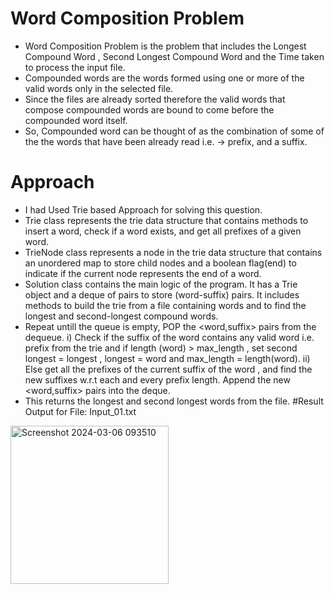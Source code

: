 # Word Composition Problem
- Word Composition Problem is the problem that includes the Longest Compound Word , Second Longest Compound Word and the Time taken to process the input file.
- Compounded words are the words formed using one or more of the valid words only in the selected file.
- Since the files are already sorted therefore the valid words that compose compounded words are bound to come before the compounded word itself.
- So, Compounded word can be thought of as the combination of some of the the words that have been already read i.e. -> prefix, and a suffix.
# Approach 
- I had Used Trie based Approach for solving this question.
- Trie class represents the trie data structure that contains methods to insert a word, check if a word exists, and get all prefixes of a given word.
- TrieNode class represents a node in the trie data structure that contains an unordered map to store child nodes and a boolean flag(end) to indicate if the current node represents the end of a word.
- Solution class contains the main logic of the program. It has a Trie object and a deque of pairs to store (word-suffix) pairs. It includes methods to build the trie from a file containing words and to find the longest and second-longest compound words.
- Repeat untill the queue is empty, POP the <word,suffix> pairs from the dequeue.
  i) Check if the suffix of the word contains any valid word i.e. prefix from the trie and if length (word) > max_length , set second longest = longest , longest = word and max_length = length(word).
  ii) Else get all the prefixes of the current suffix of the word , and find the new suffixes w.r.t each and every prefix length. Append the new <word,suffix> pairs into the deque.
- This returns the longest and second longest words from the file.
  #Result
Output for File: Input_01.txt
<img width="253" alt="Screenshot 2024-03-06 093510" src="https://github.com/beinghuman24/Word-Composition-Problem-/assets/128249673/1af6767d-51e7-4ea6-acab-4ed7344647b2">

